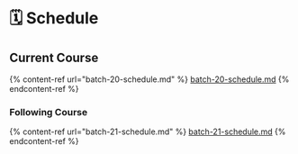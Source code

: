 # 🗓 Schedule

## Current Course

{% content-ref url="batch-20-schedule.md" %}
[batch-20-schedule.md](batch-20-schedule.md)
{% endcontent-ref %}

### Following Course

{% content-ref url="batch-21-schedule.md" %}
[batch-21-schedule.md](batch-21-schedule.md)
{% endcontent-ref %}

